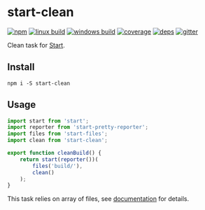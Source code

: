 # start-clean

[![npm](https://img.shields.io/npm/v/start-clean.svg?style=flat-square)](https://www.npmjs.com/package/start-clean)
[![linux build](https://img.shields.io/travis/start-runner/clean.svg?label=linux&style=flat-square)](https://travis-ci.org/start-runner/clean)
[![windows build](https://img.shields.io/appveyor/ci/start-runner/clean.svg?label=windows&style=flat-square)](https://ci.appveyor.com/project/start-runner/clean)
[![coverage](https://img.shields.io/codecov/c/github/start-runner/clean.svg?style=flat-square)](https://codecov.io/github/start-runner/clean)
[![deps](https://img.shields.io/gemnasium/start-runner/clean.svg?style=flat-square)](https://gemnasium.com/start-runner/clean)
[![gitter](https://img.shields.io/badge/gitter-join_chat_%E2%86%92-00d06f.svg?style=flat-square)](https://gitter.im/start-runner/start)

Clean task for [Start](https://github.com/start-runner/start).

## Install

```
npm i -S start-clean
```

## Usage

```js
import start from 'start';
import reporter from 'start-pretty-reporter';
import files from 'start-files';
import clean from 'start-clean';

export function cleanBuild() {
    return start(reporter())(
        files('build/'),
        clean()
    );
}
```

This task relies on array of files, see [documentation](https://github.com/start-runner/start#readme) for details.
